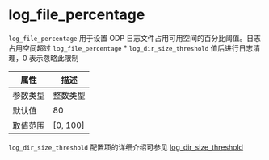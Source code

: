 # log_file_percentage

`log_file_percentage` 用于设置 ODP 日志文件占用可用空间的百分比阈值。日志占用空间超过 `log_file_percentage` * `log_dir_size_threshold` 值后进行日志清理，0 表示忽略此限制

|  属性    | 描述     |
|----------|---------|
| 参数类型 |   整数类型      |
| 默认值   | 80     |
| 取值范围 | [0, 100]  |

`log_dir_size_threshold` 配置项的详细介绍可参见 [log_dir_size_threshold](1350.log-dir-size-threshold.md)
